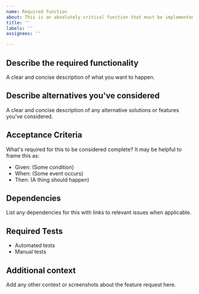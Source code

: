 ```yaml
---
name: Required function
about: This is an absolutely critical function that must be implemented.
title: ''
labels: ''
assignees: ''

---
```


## Describe the required functionality
A clear and concise description of what you want to happen.

## Describe alternatives you've considered
A clear and concise description of any alternative solutions or features you've considered.

## Acceptance Criteria
What's required for this to be considered complete?  It may be helpful to frame this as:
- Given: (Some condition)
- When: (Some event occurs)
- Then: (A thing should happen)

## Dependencies
List any dependencies for this with links to relevant issues when applicable.

## Required Tests
- Automated tests
- Manual tests

## Additional context
Add any other context or screenshots about the feature request here.
